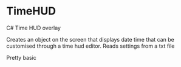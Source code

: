 # TimeHUD
C# Time HUD overlay

Creates an object on the screen that displays date time that can be customised through a time hud editor.
Reads settings from a txt file

Pretty basic
